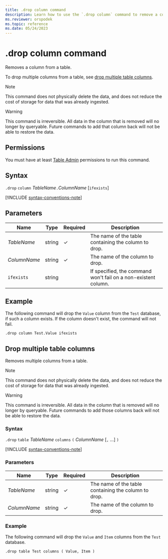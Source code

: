 ```yaml
---
title: .drop column command
description: Learn how to use the `.drop column` command to remove a column from a table.
ms.reviewer: orspodek
ms.topic: reference
ms.date: 05/24/2023
---
```

# .drop column command

Removes a column from a table.

To drop multiple columns from a table, see [drop multiple table columns](#drop-multiple-table-columns).

> [!NOTE]
> This command does not physically delete the data, and does not reduce the cost of storage
> for data that was already ingested.

> [!WARNING]
> This command is irreversible. All data in the column that is removed will no longer by queryable.
> Future commands to add that column back will not be able to restore the data.

## Permissions

You must have at least [Table Admin](access-control/role-based-access-control.md) permissions to run this command.

## Syntax

`.drop` `column` *TableName*`.`*ColumnName* [`ifexists`]

[!INCLUDE [syntax-conventions-note](../../includes/syntax-conventions-note.md)]

## Parameters

|Name|Type|Required|Description|
|--|--|--|--|
|*TableName*|string|&check;|The name of the table containing the column to drop.|
|*ColumnName*|string|&check;|The name of the column to drop.|
|`ifexists`|string||If specified, the command won't fail on a non-existent column.|

## Example

The following command will drop the `Value` column from the `Test` database, if such a column exists. If the column doesn't exist, the command will not fail.

```kusto
.drop column Test.Value ifexists
```

## Drop multiple table columns

Removes multiple columns from a table.

> [!NOTE]
> This command does not physically delete the data, and does not reduce the cost of storage
> for data that was already ingested.

> [!WARNING]
> This command is irreversible. All data in the column that is removed will no longer by queryable.
> Future commands to add those columns back will not be able to restore the data.

### Syntax

`.drop` `table` *TableName* `columns` `(` *ColumnName* [`,` ...] `)`

[!INCLUDE [syntax-conventions-note](../../includes/syntax-conventions-note.md)]

### Parameters

|Name|Type|Required|Description|
|--|--|--|--|
|*TableName*|string|&check;|The name of the table containing the column to drop.|
|*ColumnName*|string|&check;|The name of the column to drop.|

### Example

The following command will drop the `Value` and `Item` columns from the `Test` database.

```kusto
.drop table Test columns ( Value, Item )
```
